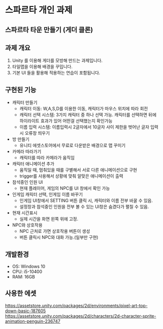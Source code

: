 # 스파르타 개인 과제
## 스파르타 타운 만들기 (게더 클론)

## 과제 개요
1. Unity 를 이용해 게더를 모방해 만드는 과제입니다.
2. 타일맵을 이용해 배경을 꾸밉니다.
3. 기본 UI 들을 활용해 적용하는 연습이 포함됩니다.

## 구현된 기능
- 캐릭터 만들기
    * 캐릭터 이동: W,A,S,D를 이용한 이동, 캐릭터가 마우스 위치에 따라 회전
    * 캐릭터 선택 시스템: 3가지 캐릭터 중 하나 선택 가능. 캐릭터를 선택하면 뒤에 하이라이트 효과가 있어 어떤걸 선택했는지 확인가능
    * 이름 입력 시스템: 이름입력시 2글자에서 10글자 사이 제한을 벗어난 글자 입력 시 오류창 띄우기
- 방 만들기
    * 유니티 에셋스토어에서 무료로 다운받은 배경으로 맵 꾸미기
- 카메라 따라가기
    * 캐릭터를 따라 카메라가 움직임
- 캐릭터 애니메이션 추가
    * 움직일 때, 멈춰있을 때를 구별해서 서로 다른 애니메이션으로 구현
    * trigger를 사용해서 상황에 맞춰 알맞은 애니메이션이 출력
- 참석중인 인원 UI
    * 현재 플레이어, 게임의 NPC를 UI 창에서 확인 가능
- 인게임 캐릭터 선택, 인게임 이름 바꾸기
    * 인게임 UI창에서 SETTING 버튼 클릭 시, 캐릭터와 이름 전부 바꿀 수 있음.
    * 설정창과 참석중인 인원을 전부 볼 수 있는 UI창은 숨겼다가 펼칠 수 있음.
- 현재 시간표시
    * 실제 시간을 화면 왼쪽 위에 고정.
- NPC와 상호작용
    * NPC 근처로 가면 상호작용 버튼이 생성
    * 버튼 클릭시 NPC와 대화 가능.(일부만 구현)  
      

## 개발환경
- OS: Windows 10
- CPU: i5-10400
- RAM: 16GB

## 사용한 에셋
<https://assetstore.unity.com/packages/2d/environments/pixel-art-top-down-basic-187605>
<https://assetstore.unity.com/packages/2d/characters/2d-character-sprite-animation-penguin-236747>

